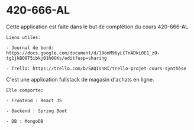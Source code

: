 # 420-666-AL

Cette application est faite dans le but de complétion du cours 420-666-AL

	Liens utiles:

	- Journal de bord: https://docs.google.com/document/d/19onM96yLCTnADkL0E1_zO-tg1jkBO8T5ibkj01h0GKs/edit?usp=sharing
	
	- Trello: https://trello.com/b/SAQIsnHI/trello-projet-cours-synthèse

C'est une application fullstack de magasin d'achats en ligne.

	Elle comporte:

	- Frontend : React JS
	
	- Backend : Spring Boot
	
	- DB : MongoDB
